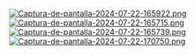 [![Captura-de-pantalla-2024-07-22-165922.png](https://i.postimg.cc/fLX2SNzz/Captura-de-pantalla-2024-07-22-165922.png)](https://postimg.cc/KkGrCC3w)
[![Captura-de-pantalla-2024-07-22-165715.png](https://i.postimg.cc/yxHfFbxF/Captura-de-pantalla-2024-07-22-165715.png)](https://postimg.cc/ft8js5xL)
[![Captura-de-pantalla-2024-07-22-165739.png](https://i.postimg.cc/WbsWzCQV/Captura-de-pantalla-2024-07-22-165739.png)](https://postimg.cc/V5HBHGfZ)
[![Captura-de-pantalla-2024-07-22-170750.png](https://i.postimg.cc/sD2YtrkM/Captura-de-pantalla-2024-07-22-170750.png)](https://postimg.cc/qg9639Mr)
